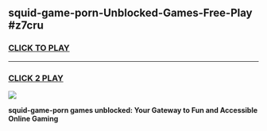 
## squid-game-porn-Unblocked-Games-Free-Play #z7cru
<h3>
<a href="https://us.freeplayer.one?title=squid-game-porn&ref=9M">CLICK TO PLAY</a></h3>
<hr>

<h3>
<a href="https://us.freeplayer.one?title=squid-game-porn&ref=9M">CLICK 2 PLAY</a>
  
</h3>

<a href="https://us.freeplayer.one?title=squid-game-porn&ref=9M"><img src="https://clearcache.store/games.png"></a>


**squid-game-porn games unblocked: Your Gateway to Fun and Accessible Online Gaming**

